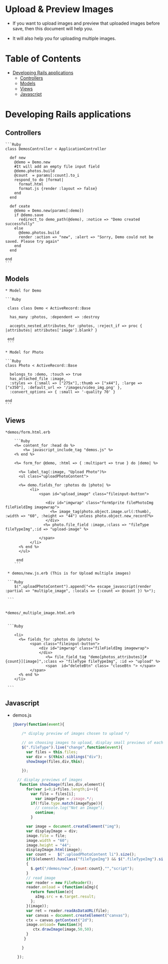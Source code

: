 # Upload & Preview Images


* If you want to upload images and preview that uploaded images before save, then this document will help you.

* It will also help you for uploading multiple images.


# Table of Contents

* [Developing Rails applications](#developing-rails-applications)
    * [Controllers](#controllers)
    * [Models](#models)
    * [Views](#views)
    * [Javascript](#Javascript)

# Developing Rails applications

## Controllers


    ```Ruby
    class DemosController < ApplicationController
      
      def new
        @demo = Demo.new
        #It will add an empty file input field
        @demo.photos.build
        @count  = params[:count].to_i
        respond_to do |format|
          format.html
          format.js {render :layout => false}
        end
      end

      def ceate
        @demo = Demo.new(params[:demo])
        if @demo.save
          redirect_to demo_path(@demo), :notice => "Demo created successfully"
        else
          @demo.photos.build
          render :action => "new", :alert => "Sorry, Demo could not be saved. Please try again"
        end
      end
    
    end
    ```

## Models
    
    
    * Model for Demo

    ```Ruby

     class class Demo < ActiveRecord::Base
      
      has_many :photos, :dependent => :destroy

      accepts_nested_attributes_for :photos, :reject_if => proc { |attributes| attributes['image'].blank? }

     end
     ```

    * Model for Photo

    ```Ruby
    class Photo < ActiveRecord::Base
      
      belongs_to :demo, :touch => true
      has_attached_file :image,
      :styles => {:small => ["275x"],:thumb => ["x44"], :large => ["x350"], :default_url => '/images/video_img.png' },
      :convert_options => { :small => '-quality 70' }

    end
    ```

## Views
	*demos/form.html.erb

        ```Ruby
        <%= content_for :head do %>
            <%= javascript_include_tag "demos.js" %>
        <% end %>

        <%= form_for @demo, :html => { :multipart => true } do |demo| %>
            
          <%= label_tag(:image, "Upload Photo")%>
          <ul class="uploadPhotoContent">

          <%= demo.fields_for :photos do |photo| %>
               <li>
                   <span id="upload_image" class="fileinput-button">

                      <div id="imgwrap" class="formSprite filePhotoImg fileFieldImg imagewrap">
                        <%= image_tag(photo.object.image.url(:thumb), :width => "60", :height => "44") unless photo.object.new_record?%>
                      </div>
                     <%= photo.file_field :image,:class => "fileType fileTypeImg",:id => "upload-image" %>
                                        
                   </span>
               </li>
          <% end %>
          </ul>
  
         end
        ```

     * demos/new.js.erb (This is for Upload multiple images)

     ```Ruby
        $(".uploadPhotoContent").append("<%= escape_javascript(render :partial => "multiple_image", :locals => {:count => @count }) %>");

     ```


    *demos/_multiple_image.html.erb


     ```Ruby

        <li>
          <%= fields_for :photos do |photo| %>
               <span class="fileinput-button">
                   <div id="imgwrap" class="fileFieldImg imagewrap">
                   </div>
                      <%= file_field_tag "demo[photos_attributes][#{count}][image]",:class => "fileType fileTypeImg", :id => "upload" %>
                      <span  id="deleteBtn" class= "closeBtn "> </span>
               </span>
          <% end %>
        </li>

     ```

## Javascript

* demos.js

    ```javascript
    jQuery(function(event){

        /* display preview of images chosen to upload */

        // on choosing images to upload, display small previews of each
        $(".fileType").live("change",function(event){
          var files = this.files;
          var div = $(this).siblings("div");
          showImage(files,div,this);
      
        });

      // display previews of images
       function showImage(files,div,element){
          for(var i=0;i<files.length;i++){
            var file = files[i];
              var imageType = /image.*/;
            if(!file.type.match(imageType)){
              // console.log("Not an Image");
              continue;
            }

          var image = document.createElement("img");
          var displayImage = div;
          image.file = file;
          image.width = "60";
          image.height = "44";
          displayImage.html(image);
          var count =   $(".uploadPhotoContent li").size();
          if($(element).hasClass("fileTypeImg") && $(".fileTypeImg").size() == $('.uploadPhotoContent img').size())
          {
            $.get("/demos/new",{count:count},"","script");
          }
          // read image
          var reader = new FileReader();
          reader.onload = (function(aImg){
            return function(e){
              aImg.src = e.target.result;
            };
          }(image));
          var ret = reader.readAsDataURL(file);
          var canvas = document.createElement("canvas");
          ctx = canvas.getContext("2d");
          image.onload= function(){
             ctx.drawImage(image,50,50);
          }
         }

        }

      });

    ```

    
